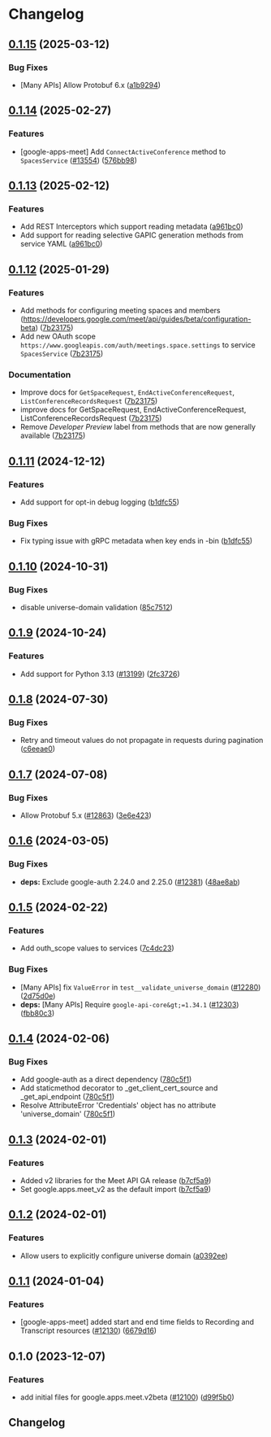 # Changelog

## [0.1.15](https://github.com/googleapis/google-cloud-python/compare/google-apps-meet-v0.1.14...google-apps-meet-v0.1.15) (2025-03-12)


### Bug Fixes

* [Many APIs] Allow Protobuf 6.x ([a1b9294](https://github.com/googleapis/google-cloud-python/commit/a1b9294d0bf6e27c2a951d6df7faf7807dc5420b))

## [0.1.14](https://github.com/googleapis/google-cloud-python/compare/google-apps-meet-v0.1.13...google-apps-meet-v0.1.14) (2025-02-27)


### Features

* [google-apps-meet] Add `ConnectActiveConference` method to `SpacesService` ([#13554](https://github.com/googleapis/google-cloud-python/issues/13554)) ([576bb98](https://github.com/googleapis/google-cloud-python/commit/576bb9843cc1a046de17ac483b9e7d7161d2ae24))

## [0.1.13](https://github.com/googleapis/google-cloud-python/compare/google-apps-meet-v0.1.12...google-apps-meet-v0.1.13) (2025-02-12)


### Features

* Add REST Interceptors which support reading metadata ([a961bc0](https://github.com/googleapis/google-cloud-python/commit/a961bc029201b72fc4923490aeb3d82781853e6a))
* Add support for reading selective GAPIC generation methods from service YAML ([a961bc0](https://github.com/googleapis/google-cloud-python/commit/a961bc029201b72fc4923490aeb3d82781853e6a))

## [0.1.12](https://github.com/googleapis/google-cloud-python/compare/google-apps-meet-v0.1.11...google-apps-meet-v0.1.12) (2025-01-29)


### Features

* Add methods for configuring meeting spaces and members (https://developers.google.com/meet/api/guides/beta/configuration-beta) ([7b23175](https://github.com/googleapis/google-cloud-python/commit/7b23175303cfd26145f3d00bbbd8defe06ae2090))
* Add new OAuth scope `https://www.googleapis.com/auth/meetings.space.settings` to service `SpacesService` ([7b23175](https://github.com/googleapis/google-cloud-python/commit/7b23175303cfd26145f3d00bbbd8defe06ae2090))


### Documentation

* Improve docs for `GetSpaceRequest`, `EndActiveConferenceRequest`, `ListConferenceRecordsRequest` ([7b23175](https://github.com/googleapis/google-cloud-python/commit/7b23175303cfd26145f3d00bbbd8defe06ae2090))
* improve docs for GetSpaceRequest, EndActiveConferenceRequest, ListConferenceRecordsRequest ([7b23175](https://github.com/googleapis/google-cloud-python/commit/7b23175303cfd26145f3d00bbbd8defe06ae2090))
* Remove *Developer Preview* label from methods that are now generally available ([7b23175](https://github.com/googleapis/google-cloud-python/commit/7b23175303cfd26145f3d00bbbd8defe06ae2090))

## [0.1.11](https://github.com/googleapis/google-cloud-python/compare/google-apps-meet-v0.1.10...google-apps-meet-v0.1.11) (2024-12-12)


### Features

* Add support for opt-in debug logging ([b1dfc55](https://github.com/googleapis/google-cloud-python/commit/b1dfc556d4652a48564ff37becb31d5a06ee2b5b))


### Bug Fixes

* Fix typing issue with gRPC metadata when key ends in -bin ([b1dfc55](https://github.com/googleapis/google-cloud-python/commit/b1dfc556d4652a48564ff37becb31d5a06ee2b5b))

## [0.1.10](https://github.com/googleapis/google-cloud-python/compare/google-apps-meet-v0.1.9...google-apps-meet-v0.1.10) (2024-10-31)


### Bug Fixes

* disable universe-domain validation ([85c7512](https://github.com/googleapis/google-cloud-python/commit/85c7512bbdde2b9cc60b4ad42b8c36c4558a07a5))

## [0.1.9](https://github.com/googleapis/google-cloud-python/compare/google-apps-meet-v0.1.8...google-apps-meet-v0.1.9) (2024-10-24)


### Features

* Add support for Python 3.13 ([#13199](https://github.com/googleapis/google-cloud-python/issues/13199)) ([2fc3726](https://github.com/googleapis/google-cloud-python/commit/2fc372685731141ca1ed2a917dd18bacd79db88e))

## [0.1.8](https://github.com/googleapis/google-cloud-python/compare/google-apps-meet-v0.1.7...google-apps-meet-v0.1.8) (2024-07-30)


### Bug Fixes

* Retry and timeout values do not propagate in requests during pagination ([c6eeae0](https://github.com/googleapis/google-cloud-python/commit/c6eeae00de802d98badd3de879ce5e870ba60a3a))

## [0.1.7](https://github.com/googleapis/google-cloud-python/compare/google-apps-meet-v0.1.6...google-apps-meet-v0.1.7) (2024-07-08)


### Bug Fixes

* Allow Protobuf 5.x ([#12863](https://github.com/googleapis/google-cloud-python/issues/12863)) ([3e6e423](https://github.com/googleapis/google-cloud-python/commit/3e6e423b86cdace8538f610941aa84c7a6217934))

## [0.1.6](https://github.com/googleapis/google-cloud-python/compare/google-apps-meet-v0.1.5...google-apps-meet-v0.1.6) (2024-03-05)


### Bug Fixes

* **deps:** Exclude google-auth 2.24.0 and 2.25.0 ([#12381](https://github.com/googleapis/google-cloud-python/issues/12381)) ([48ae8ab](https://github.com/googleapis/google-cloud-python/commit/48ae8aba7ec71a382e001b3a659022f942c3b436))

## [0.1.5](https://github.com/googleapis/google-cloud-python/compare/google-apps-meet-v0.1.4...google-apps-meet-v0.1.5) (2024-02-22)


### Features

* Add outh_scope values to services ([7c4dc23](https://github.com/googleapis/google-cloud-python/commit/7c4dc2318ae2c946967cb6f36490f4b3fff63d4e))


### Bug Fixes

* [Many APIs] fix `ValueError` in `test__validate_universe_domain` ([#12280](https://github.com/googleapis/google-cloud-python/issues/12280)) ([2d75d0e](https://github.com/googleapis/google-cloud-python/commit/2d75d0e67ca4cccddc688bd37c14ac80564a2e65))
* **deps:** [Many APIs] Require `google-api-core&gt;=1.34.1` ([#12303](https://github.com/googleapis/google-cloud-python/issues/12303)) ([fbb80c3](https://github.com/googleapis/google-cloud-python/commit/fbb80c32f7db91e25bd1cc30966f630728ff6d6a))

## [0.1.4](https://github.com/googleapis/google-cloud-python/compare/google-apps-meet-v0.1.3...google-apps-meet-v0.1.4) (2024-02-06)


### Bug Fixes

* Add google-auth as a direct dependency ([780c5f1](https://github.com/googleapis/google-cloud-python/commit/780c5f15d4099da6b5c3b966267bc7d7c63d6303))
* Add staticmethod decorator to _get_client_cert_source and _get_api_endpoint ([780c5f1](https://github.com/googleapis/google-cloud-python/commit/780c5f15d4099da6b5c3b966267bc7d7c63d6303))
* Resolve AttributeError 'Credentials' object has no attribute 'universe_domain' ([780c5f1](https://github.com/googleapis/google-cloud-python/commit/780c5f15d4099da6b5c3b966267bc7d7c63d6303))

## [0.1.3](https://github.com/googleapis/google-cloud-python/compare/google-apps-meet-v0.1.2...google-apps-meet-v0.1.3) (2024-02-01)


### Features

* Added v2 libraries for the Meet API GA release ([b7cf5a9](https://github.com/googleapis/google-cloud-python/commit/b7cf5a9a22b0798be485d5b58288f24a50aff6b6))
* Set google.apps.meet_v2 as the default import ([b7cf5a9](https://github.com/googleapis/google-cloud-python/commit/b7cf5a9a22b0798be485d5b58288f24a50aff6b6))

## [0.1.2](https://github.com/googleapis/google-cloud-python/compare/google-apps-meet-v0.1.1...google-apps-meet-v0.1.2) (2024-02-01)


### Features

* Allow users to explicitly configure universe domain ([a0392ee](https://github.com/googleapis/google-cloud-python/commit/a0392eeb59fcc6ea7c55283110b92aa24a4d40a0))

## [0.1.1](https://github.com/googleapis/google-cloud-python/compare/google-apps-meet-v0.1.0...google-apps-meet-v0.1.1) (2024-01-04)


### Features

* [google-apps-meet] added start and end time fields to Recording and Transcript resources ([#12130](https://github.com/googleapis/google-cloud-python/issues/12130)) ([6679d16](https://github.com/googleapis/google-cloud-python/commit/6679d16e0fa93219c62ccbec2641dc68fbd7265b))

## 0.1.0 (2023-12-07)


### Features

* add initial files for google.apps.meet.v2beta ([#12100](https://github.com/googleapis/google-cloud-python/issues/12100)) ([d99f5b0](https://github.com/googleapis/google-cloud-python/commit/d99f5b0ec5dcaa254bfa30dbf0495063a7a82374))

## Changelog
